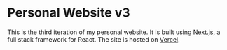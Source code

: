 # Personal Website v3

This is the third iteration of my personal website. It is built using [Next.js](https://nextjs.org/), a full stack framework for React. The site is hosted on [Vercel](https://vercel.com/).
